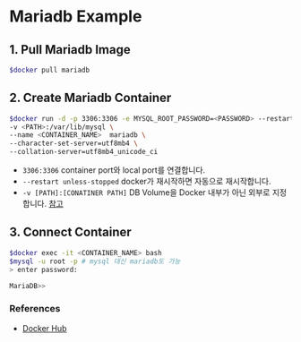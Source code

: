
# Mariadb Example

## 1. Pull Mariadb Image
```bash
$docker pull mariadb
```

## 2. Create Mariadb Container
```bash
$docker run -d -p 3306:3306 -e MYSQL_ROOT_PASSWORD=<PASSWORD> --restart unless-stopped \
-v <PATH>:/var/lib/mysql \
--name <CONTAINER_NAME>  mariadb \ 
--character-set-server=utf8mb4 \ 
--collation-server=utf8mb4_unicode_ci
```
- `3306:3306` container port와 local port를 연결합니다.
- `--restart unless-stopped` docker가 재시작하면 자동으로 재시작합니다.
- `-v [PATH]:[CONATINER PATH]` DB Volume을 Docker 내부가 아닌 외부로 지정합니다. [참고](https://joonhwan.github.io/2018-11-14-fix-mysql-volume-share-issue/)

## 3. Connect Container
```bash
$docker exec -it <CONTAINER_NAME> bash
$mysql -u root -p # mysql 대신 mariadb도 가능 
> enter password:

MariaDB>> 
```


### References 
- [Docker Hub](https://hub.docker.com/_/mariadb)